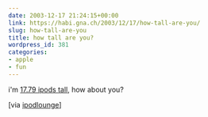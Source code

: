 ```yaml
---
date: 2003-12-17 21:24:15+00:00
link: https://habi.gna.ch/2003/12/17/how-tall-are-you/
slug: how-tall-are-you
title: how tall are you?
wordpress_id: 381
categories:
- apple
- fun
---
```


i'm [17.79 ipods tall](http://www.ipodhead.com/converter/converter.php?feet=1&inch=85&type=metric), how about you?

[via [ipodlounge](http://www.ipodlounge.com/index.php)]
